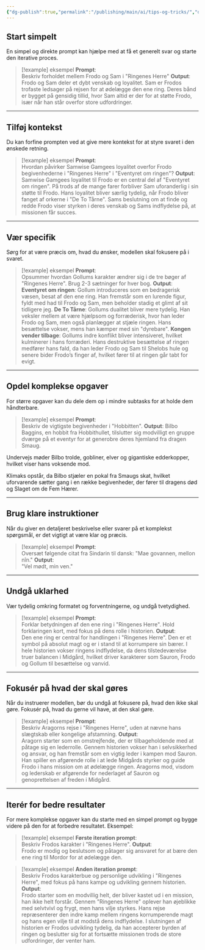 ```yaml
---
{"dg-publish":true,"permalink":"/publishing/main/ai/tips-og-tricks/","dgHomeLink":"false","dgShowBacklinks":"false","dgShowFileTree":"false","dgEnableSearch":"false","created":"2024-12-02T10:11:54.787+01:00"}
---
```


## Start simpelt

En simpel og direkte prompt kan hjælpe med at få et generelt svar og starte den iterative proces.

> [!example] eksempel
**Prompt**:  
Beskriv forholdet mellem Frodo og Sam i "Ringenes Herre"
**Output**:  
Frodo og Sam deler et dybt venskab og loyalitet. Sam er Frodos trofaste ledsager på rejsen for at ødelægge den ene ring. Deres bånd er bygget på gensidig tillid, hvor Sam altid er der for at støtte Frodo, især når han står overfor store udfordringer.

---

## Tilføj kontekst

Du kan forfine prompten ved at give mere kontekst for at styre svaret i den ønskede retning.
> [!example] eksempel
**Prompt**:  
Hvordan påvirker Samwise Gamgees loyalitet overfor Frodo begivenhederne i "Ringenes Herre" i "Eventyret om ringen"?
**Output**:  
Samwise Gamgees loyalitet til Frodo er en central del af "Eventyret om ringen". På trods af de mange farer forbliver Sam uforanderlig i sin støtte til Frodo. Hans loyalitet bliver særlig tydelig, når Frodo bliver fanget af orkerne i "De To Tårne". Sams beslutning om at finde og redde Frodo viser styrken i deres venskab og Sams indflydelse på, at missionen får succes.

---

## Vær specifik

Sørg for at være præcis om, hvad du ønsker, modellen skal fokusere på i svaret.
> [!example] eksempel
**Prompt**:  
Opsummer hvordan Gollums karakter ændrer sig i de tre bøger af "Ringenes Herre". Brug 2-3 sætninger for hver bog.
**Output**:
> **Eventyret om ringen**: Gollum introduceres som en bedragerisk væsen, besat af den ene ring. Han fremstår som en lurende figur, fyldt med had til Frodo og Sam, men beholder stadig et glimt af sit tidligere jeg.
> **De To Tårne**: Gollums dualitet bliver mere tydelig. Han veksler mellem at være hjælpsom og forræderisk, hvor han leder Frodo og Sam, men også planlægger at stjæle ringen. Hans besættelse vokser, mens han kæmper med sin "dyrebare".
> **Kongen vender tilbage**: Gollums indre konflikt bliver intensiveret, hvilket kulminerer i hans forræderi. Hans destruktive besættelse af ringen medfører hans fald, da han leder Frodo og Sam til Shelobs hule og senere bider Frodo’s finger af, hvilket fører til at ringen går tabt for evigt.

---
## Opdel komplekse opgaver

For større opgaver kan du dele dem op i mindre subtasks for at holde dem håndterbare.
> [!example] eksempel
**Prompt**:  
Beskriv de vigtigste begivenheder i "Hobbitten".
**Output**:
Bilbo Baggins, en hobbit fra Hobbithullet, tilslutter sig modvilligt en gruppe dværge på et eventyr for at generobre deres hjemland fra dragen Smaug.
>
Undervejs møder Bilbo trolde, gobliner, elver og gigantiske edderkopper, hvilket viser hans voksende mod.
>
Klimaks opstår, da Bilbo stjæler en pokal fra Smaugs skat, hvilket uforvarende sætter gang i en række begivenheder, der fører til dragens død og Slaget om de Fem Hærer.

---

## Brug klare instruktioner

Når du giver en detaljeret beskrivelse eller svarer på et komplekst spørgsmål, er det vigtigt at være klar og præcis.
> [!example] eksempel
**Prompt**:  
Oversæt følgende citat fra Sindarin til dansk: "Mae govannen, mellon nîn."
**Output**:  
"Vel mødt, min ven."

---
## Undgå uklarhed

Vær tydelig omkring formatet og forventningerne, og undgå tvetydighed.
> [!example] eksempel
**Prompt**:  
Forklar betydningen af den ene ring i "Ringenes Herre". Hold forklaringen kort, med fokus på dens rolle i historien.
**Output**:  
Den ene ring er central for handlingen i "Ringenes Herre". Den er et symbol på absolut magt og er i stand til at korrumpere sin bærer. I hele historien vokser ringens indflydelse, da dens tilstedeværelse truer balancen i Midgård, hvilket driver karakterer som Sauron, Frodo og Gollum til besættelse og vanvid.

---

## Fokusér på hvad der skal gøres

Når du instruerer modellen, bør du undgå at fokusere på, hvad den ikke skal gøre. Fokusér på, hvad du gerne vil have, at den skal gøre.
> [!example] eksempel
**Prompt**:  
Beskriv Aragorns rejse i "Ringenes Herre", uden at nævne hans slægtskab eller kongelige afstamning.
**Output**:  
Aragorn starter som en omstrejfende, der er tilbageholdende med at påtage sig en lederrolle. Gennem historien vokser han i selvsikkerhed og ansvar, og han fremstår som en vigtig leder i kampen mod Sauron. Han spiller en afgørende rolle i at lede Midgårds styrker og guide Frodo i hans mission om at ødelægge ringen. Aragorns mod, visdom og lederskab er afgørende for nederlaget af Sauron og genoprettelsen af freden i Midgård.

---

## Iterér for bedre resultater

For mere komplekse opgaver kan du starte med en simpel prompt og bygge videre på den for at forbedre resultatet. Eksempel:
> [!example] eksempel
**Første iteration prompt**:  
Beskriv Frodos karakter i "Ringenes Herre".
**Output**:  
Frodo er modig og beslutsom og påtager sig ansvaret for at bære den ene ring til Mordor for at ødelægge den.

> [!example] eksempel
**Anden iteration prompt**:  
Beskriv Frodos karakterbue og personlige udvikling i "Ringenes Herre", med fokus på hans kampe og udvikling gennem historien.
**Output**:  
Frodo starter som en modvillig helt, der bliver kastet ud i en mission, han ikke helt forstår. Gennem "Ringenes Herre" oplever han øjeblikke med selvtvivl og frygt, men hans vilje styrkes. Hans rejse repræsenterer den indre kamp mellem ringens korrumperende magt og hans egen vilje til at modstå dens indflydelse. I slutningen af historien er Frodos udvikling tydelig, da han accepterer byrden af ringen og beslutter sig for at fortsætte missionen trods de store udfordringer, der venter ham.